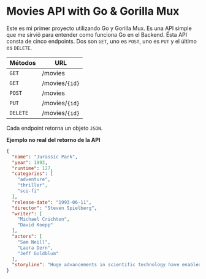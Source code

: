 # Movies API with Go & Gorilla Mux
Este es mi primer proyecto utilizando Go y Gorilla Mux. Es una API simple que me sirvió para entender como funciona Go en el Backend.
Ésta API consta de cinco endpoints. Dos son `GET`, uno es `POST`, uno es `PUT` y el último es `DELETE`. 

| Métodos | URL |
| -------- | ------- |
| `GET` | /movies |
| `GET` | /movies/`{id}` |
| `POST` | /movies |
| `PUT` | /movies/`{id}` |
| `DELETE` | /movies/`{id}` |

Cada endpoint retorna un objeto `JSON`.

**Ejemplo no real del retorno de la API**

```json
{
  "name": "Jurassic Park",
  "year": 1993,
  "runtime": 127,
  "categories": [
    "adventure",
    "thriller",
    "sci-fi"
  ],
  "release-date": "1993-06-11",
  "director": "Steven Spielberg",
  "writer": [
    "Michael Crichton",
    "David Koepp"
  ],
  "actors": [
    "Sam Neill",
    "Laura Dern",
    "Jeff Goldblum"
  ],
  "storyline": "Huge advancements in scientific technology have enabled a mogul ... critical security systems are shut down and it now becomes a race for survival with dinosaurs roaming freely over the island."
}
```
